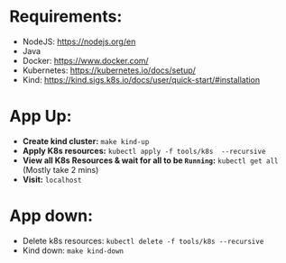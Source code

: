 # Requirements:
 - NodeJS: https://nodejs.org/en
 - Java
 - Docker: https://www.docker.com/
 - Kubernetes: https://kubernetes.io/docs/setup/
 - Kind: https://kind.sigs.k8s.io/docs/user/quick-start/#installation

# App Up:
- **Create kind cluster:**  `make kind-up`
- **Apply K8s resources:**  `kubectl apply -f tools/k8s  --recursive`
- **View all K8s Resources & wait for all to be `Running`:** `kubectl get all` (Mostly take 2 mins)
- **Visit:** `localhost`

# App down:
- Delete k8s resources: `kubectl delete -f tools/k8s --recursive`
- Kind down: `make kind-down`